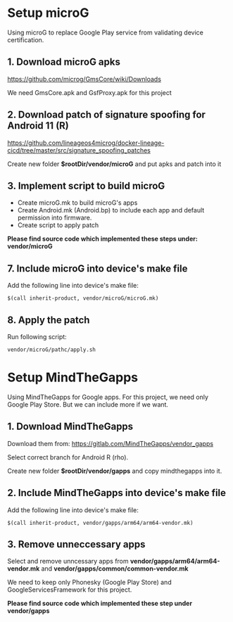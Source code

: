 # Setup microG
Using microG to replace Google Play service from validating device certification.

## 1. Download microG apks

https://github.com/microg/GmsCore/wiki/Downloads

We need GmsCore.apk and GsfProxy.apk for this project
## 2. Download patch of signature spoofing for Android 11 (R)

https://github.com/lineageos4microg/docker-lineage-cicd/tree/master/src/signature_spoofing_patches

Create new folder **$rootDir/vendor/microG** and put apks and patch into it

## 3. Implement script to build microG
- Create microG.mk to build microG's apps
- Create Android.mk (Android.bp) to include each app and default permission into firmware. 
- Create script to apply patch
   

**Please find source code which implemented these steps under: **vendor/microG****

## 7. Include microG into device's make file

Add the following line into device's make file:

````
$(call inherit-product, vendor/microG/microG.mk)
````

## 8. Apply the patch 

Run following script: 

````
vendor/microG/pathc/apply.sh
````

# Setup MindTheGapps
Using MindTheGapps for Google apps. For this project, we need only Google Play Store.
But we can include more if we want.

## 1. Download MindTheGapps

Download them from: https://gitlab.com/MindTheGapps/vendor_gapps

Select correct branch for Android R (rho).

Create new folder **$rootDir/vendor/gapps** and copy mindthegapps into it.

## 2. Include MindTheGapps into device's make file

Add the following line into device's make file:

````
$(call inherit-product, vendor/gapps/arm64/arm64-vendor.mk)
````

## 3. Remove unneccessary apps

Select and remove unncessary apps from **vendor/gapps/arm64/arm64-vendor.mk** and **vendor/gapps/common/common-vendor.mk**

We need to keep only Phonesky (Google Play Store) and GoogleServicesFramework for this project.

**Please find source code which implemented these step under **vendor/gapps****







